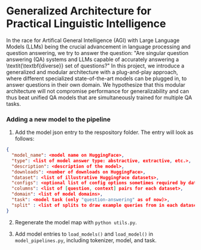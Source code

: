 # Generalized Architecture for Practical Linguistic Intelligence
In the race for Artifical General Intelligence (AGI) with Large Language Models (LLMs) being the crucial advancement in language processing and question answering, we try to answer the question:  "Are singular question answering (QA) systems and LLMs capable of accurately answering a \textit{\textbf{diverse}} set of questions?" In this project, we introduce a generalized and modular architecture with a plug-and-play approach, where different specialized state-of-the-art models can be plugged in, to answer questions in their own domain. We hypothesize that this modular architecture will not compromise performance for generalizability and can thus beat unified QA models that are simultaneously trained for multiple QA tasks.

### Adding a new model to the pipeline
1. Add the model json entry to the respository folder. The entry will look as follows:
```json
{
  "model_name": <model name on HuggingFace>,
  "type": <list of model answer type: abstractive, extractive, etc.>,
  "description": <description of the model>,
  "downloads": <number of downloads on HuggingFace>,
  "dataset": <list of illustrative HuggingFace datasets>,
  "configs": <optional list of config options sometimes required by datasets>,
  "columns": <list of [question, context] pairs for each dataset>,
  "domain": <list of model domains>,
  "task": <model task (only "question-answering" as of now)>,
  "split" : <list of splits to draw example queries from in each dataset>
}
```

2. Regenerate the model map with `python utils.py`.

3. Add model entries to `load_models()` and `load_model()` in `model_pipelines.py`, including tokenizer, model, and task.